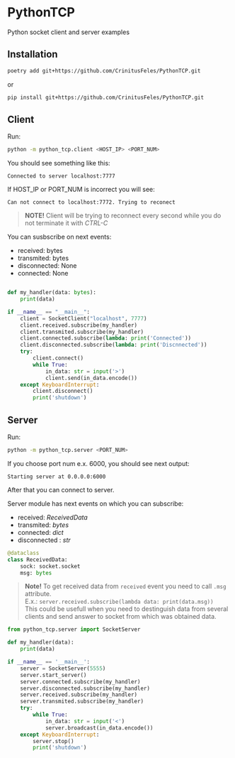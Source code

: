 # PythonTCP
Python socket client and server examples


## Installation

```sh
poetry add git+https://github.com/CrinitusFeles/PythonTCP.git
```

or

```sh
pip install git+https://github.com/CrinitusFeles/PythonTCP.git
```

## Client

Run:
``` sh
python -m python_tcp.client <HOST_IP> <PORT_NUM>
```
You should see something like this:

```
Connected to server localhost:7777
```
If HOST_IP or PORT_NUM is incorrect you will see:
```
Can not connect to localhost:7772. Trying to reconect
```
> **NOTE!** Client will be trying to reconnect every second while you do not terminate it with *CTRL-C*

You can susbscribe on next events:

* received: bytes
* transmited: bytes
* disconnected: None
* connected: None

```python

def my_handler(data: bytes):
    print(data)

if __name__ == "__main__":
    client = SocketClient("localhost", 7777)
    client.received.subscribe(my_handler)
    client.transmited.subscribe(my_handler)
    client.connected.subscribe(lambda: print('Connected'))
    client.disconnected.subscribe(lambda: print('Discnnected'))
    try:
        client.connect()
        while True:
            in_data: str = input('>')
            client.send(in_data.encode())
    except KeyboardInterrupt:
        client.disconnect()
        print('shutdown')
```

## Server

Run:

```sh
python -m python_tcp.server <PORT_NUM>
```

If you choose port num e.x. 6000, you should see next output:

```
Starting server at 0.0.0.0:6000
```

After that you can connect to server.

Server module has next events on which you can subscribe:

* received: _ReceivedData_
* transmited: _bytes_
* connected: _dict_
* disconnected : _str_

```python
@dataclass
class ReceivedData:
    sock: socket.socket
    msg: bytes
```

>**Note!** To get received data from `received` event you need to call `.msg` attribute.
> <br>E.x.: `server.received.subscribe(lambda data: print(data.msg))`
> <br>This could be usefull when you need to destinguish data from several clients and send answer to socket from which was obtained data.

```python
from python_tcp.server import SocketServer

def my_handler(data):
    print(data)

if __name__ == '__main__':
    server = SocketServer(5555)
    server.start_server()
    server.connected.subscribe(my_handler)
    server.disconnected.subscribe(my_handler)
    server.received.subscribe(my_handler)
    server.transmited.subscribe(my_handler)
    try:
        while True:
            in_data: str = input('<')
            server.broadcast(in_data.encode())
    except KeyboardInterrupt:
        server.stop()
        print('shutdown')
```